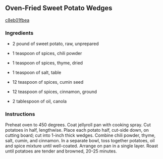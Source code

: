 ## Oven-Fried Sweet Potato Wedges

[c8eb01fbea](http://www.food.com/recipe/oven-fried-sweet-potato-wedges-294624)

### Ingredients

 - 2 pound of sweet potato, raw, unprepared

 - 1 teaspoon of spices, chili powder

 - 1 teaspoon of spices, thyme, dried

 - 1 teaspoon of salt, table

 - 12 teaspoon of spices, cumin seed

 - 12 teaspoon of spices, cinnamon, ground

 - 2 tablespoon of oil, canola

### Instructions

Preheat oven to 450 degrees. Coat jellyroll pan with cooking spray. Cut potatoes in half, lengthwise. Place each potato half, cut-side down, on cutting board; cut into 1-inch thick wedges. Combine chili powder, thyme, salt, cumin, and cinnamon. In a separate bowl, toss together potatoes, oil and spice mixture until well-coated. Arrange on pan in a single layer. Roast until potatoes are tender and browned, 20-25 minutes.